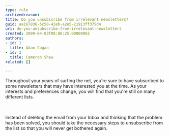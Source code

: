 ```yaml
---
type: rule
archivedreason: 
title: Do you unsubscribe from irrelevant newsletters?
guid: aa167836-5c50-42eb-a2e5-21913ff379d4
uri: do-you-unsubscribe-from-irrelevant-newsletters
created: 2009-04-03T08:08:25.0000000Z
authors:
- id: 1
  title: Adam Cogan
- id: 2
  title: Cameron Shaw
related: []

---
```



​Throughout your years of surfing the net, you're sure to have subscribed to some newsletters that may have interested you at the time. As your interests and preferences change, you will find that you're still on many different lists. <br>
<br><excerpt class='endintro'></excerpt><br>
<p>​Instead of deleting the email from your Inbox and thinking that the problem has been solved, you should take the necessary steps to unsubscribe from the list so that you will never get bothered again.&#160;​​<br></p>


